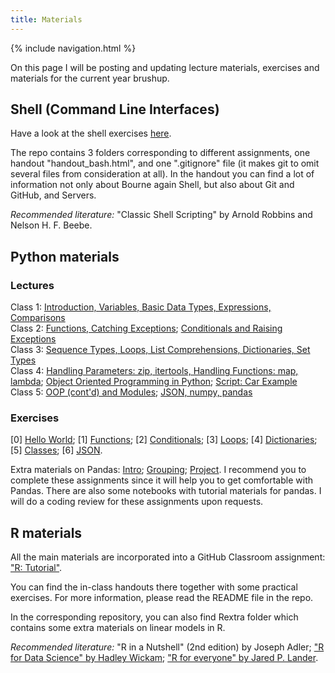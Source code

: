 ```yaml
---
title: Materials
---
```

{% include navigation.html %}

On this page I will be posting and updating lecture materials, exercises and materials for the current year brushup.

## Shell (Command Line Interfaces)
Have a look at the shell exercises [here](https://classroom.github.com/a/k0drcYeU). 

The repo contains 3 folders corresponding to different assignments, one handout "handout_bash.html", and one ".gitignore" file (it makes git to omit several files from consideration at all). In the handout you can find a lot of information not only about Bourne again Shell, but also about Git and GitHub, and Servers.

_Recommended literature:_  "Classic Shell Scripting" by Arnold Robbins and Nelson H. F. Beebe.

## Python materials
### Lectures
Class 1: [Introduction, Variables, Basic Data Types, Expressions, Comparisons](./docs/python-lectures/class_1.ipynb)  
Class 2: [Functions, Catching Exceptions](./docs/python-lectures/class_2.ipynb); [Conditionals and Raising Exceptions](./docs/python-lectures/class_2_conditionals.html)  
Class 3: [Sequence Types, Loops, List Comprehensions, Dictionaries, Set Types](./docs/python-lectures/class_3.ipynb)  
Class 4: [Handling Parameters: zip, itertools, Handling Functions: map, lambda](./docs/python-lectures/class_4.ipynb); [Object Oriented Programming in Python](./docs/python-lectures/class_4_oop.html); [Script: Car Example](./docs/python-lectures/class_4_oop_example.py)  
Class 5: [OOP (cont'd) and Modules](./docs/python-lectures/class_5_oop_modules.tar.gz); [JSON, numpy, pandas](./docs/python-lectures/class_5_json_pandas.ipynb)

### Exercises
\[0\] [Hello World](./python/python-hello-world.md); \[1\] [Functions](https://classroom.github.com/a/gktpSa0b); \[2\] [Conditionals](https://classroom.github.com/a/8z5oJ3NH); \[3\] [Loops](https://classroom.github.com/a/wNjETpHQ); \[4\] [Dictionaries](https://classroom.github.com/a/XLLvn9Bf); \[5\] [Classes](https://classroom.github.com/a/i68vlRpz); \[6\] [JSON](https://classroom.github.com/a/a-NMDKjN).

Extra materials on Pandas: [Intro](https://classroom.github.com/a/njB-uPr9); [Grouping](https://classroom.github.com/a/7-ROyzM8); [Project](https://classroom.github.com/a/sQeld2pZ). I recommend you to complete these assignments since it will help you to get comfortable with Pandas. There are also some notebooks with tutorial materials for pandas. I will do a coding review for these assignments upon requests.

## R materials
All the main materials are incorporated into a GitHub Classroom assignment: ["R: Tutorial"](https://classroom.github.com/a/ktRHGKzO). 

You can find the in-class handouts there together with some practical exercises. For more information, please read the README file in the repo.

In the corresponding repository, you can also find Rextra folder which contains some extra materials on linear models in R.

_Recommended literature:_ "R in a Nutshell" (2nd edition) by Joseph Adler; ["R for Data Science" by Hadley Wickam](https://r4ds.had.co.nz/); ["R for everyone" by Jared P. Lander](https://www.google.com/url?sa=t&source=web&rct=j&opi=89978449&url=https://www.researchgate.net/profile/David-Booth-7/post/Best_approach_for_model_selection/attachment/62588e5933d0f000f76d1352/AS%253A1144874569072657%25401649970776919/download/R%2Bfor%2BEveryone%2BAdvanced%2BAnalytics%2Band%2BGraphics%2Bby%2BJared%2BP.%2BLander%2B%2528z-lib.org%2529.pdf&ved=2ahUKEwjQzfCR08GOAxV5LBAIHQN8AJ8QFnoECEwQAQ&usg=AOvVaw0QWRsSSQ-2ZLpeB-QbUoob).